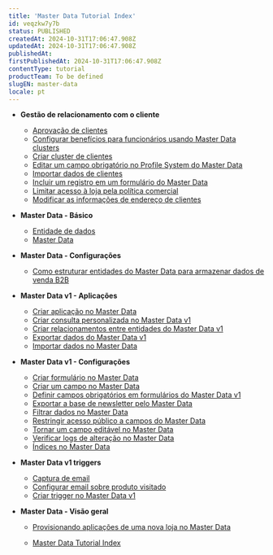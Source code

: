 ```yaml
---
title: 'Master Data Tutorial Index'
id: veqzkw7y7b
status: PUBLISHED
createdAt: 2024-10-31T17:06:47.908Z
updatedAt: 2024-10-31T17:06:47.908Z
publishedAt: 
firstPublishedAt: 2024-10-31T17:06:47.908Z
contentType: tutorial
productTeam: To be defined
slugEN: master-data
locale: pt
---
```


- **Gestão de relacionamento com o cliente**

  - [Aprovação de clientes](pt/docs/tutorial/aprovacao-de-clientes)
  - [Configurar benefícios para funcionários usando Master Data clusters](pt/docs/tutorial/configurar-beneficios-para-funcionarios-usando-master-data-clusters)
  - [Criar cluster de clientes](pt/docs/tutorial/como-criar-um-cluster-de-clientes)
  - [Editar um campo obrigatório no Profile System do Master Data](pt/docs/tutorial/edite-um-campo-obrigatorio-no-profile-system-do-master-data)
  - [Importar dados de clientes](pt/docs/tutorial/importando-dados-de-clientes-brasil)
  - [Incluir um registro em um formulário do Master Data](pt/docs/tutorial/incluir-um-registro-em-um-formulario-do-master-data)
  - [Limitar acesso à loja pela política comercial](pt/docs/tutorial/limitando-acesso-a-loja-pela-politica-comercial)
  - [Modificar as informações de endereço de clientes](pt/docs/tutorial/como-modificar-as-informacoes-de-endereco-de-clientes)


- **Master Data - Básico**

  - [Entidade de dados](pt/docs/tutorial/entidade-de-dados)
  - [Master Data](pt/docs/tutorial/master-data)


- **Master Data - Configurações**

  - [Como estruturar entidades do Master Data para armazenar dados de venda B2B](pt/docs/tutorial/como-estruturar-entidades-do-master-data-para-armazenar-dados-de-venda-b2b)


- **Master Data v1 - Aplicações**

  - [Criar aplicação no Master Data](pt/docs/tutorial/criar-aplicacao-no-master-data)
  - [Criar consulta personalizada no Master Data v1](pt/docs/tutorial/criar-consulta-personalizada-no-master-data-v1)
  - [Criar relacionamentos entre entidades do Master Data v1](pt/docs/tutorial/criar-relacionamentos-entre-entidades-do-master-data-usando-o-admin)
  - [Exportar dados do Master Data v1](pt/docs/tutorial/exportando-dados)
  - [Importar dados no Master Data](pt/docs/tutorial/importando-dados-no-master-data)


- **Master Data v1 - Configurações**

  - [Criar formulário no Master Data](pt/docs/tutorial/criando-formulario-no-master-data)
  - [Criar um campo no Master Data](pt/docs/tutorial/como-crio-um-campo-no-master-data)
  - [Definir campos obrigatórios em formulários do Master Data v1](pt/docs/tutorial/definir-campos-obrigatorios-em-formularios-do-master-data-v1)
  - [Exportar a base de newsletter pelo Master Data](pt/docs/tutorial/como-realizo-a-exportacao-da-base-de-newsletter-pelo-master-data)
  - [Filtrar dados no Master Data](pt/docs/tutorial/filtrando-dados-no-master-data)
  - [Restringir acesso público a campos do Master Data](pt/docs/tutorial/restringir-acesso-publico-a-campos-do-master-data)
  - [Tornar um campo editável no Master Data](pt/docs/tutorial/tornar-um-campo-editavel-no-master-data)
  - [Verificar logs de alteração no Master Data](pt/docs/tutorial/verificar-logs-de-alteracao-no-master-data)
  - [Índices no Master Data](pt/docs/tutorial/indices-no-master-data)


- **Master Data v1 triggers**

  - [Captura de email](pt/docs/tutorial/entendendo-o-sistema-de-captura-de-email-da-vtex)
  - [Configurar email sobre produto visitado](pt/docs/tutorial/configurar-email-sobre-produto-visitado)
  - [Criar trigger no Master Data v1](pt/docs/tutorial/criando-trigger-no-master-data)


- **Master Data - Visão geral**

  - [Provisionando aplicações de uma nova loja no Master Data](pt/docs/tutorial/provisionando-aplicacoes-nova-loja-master-data)


  - [Master Data Tutorial Index](pt/docs/tutorial/index-pt-tutorial-master-data)

